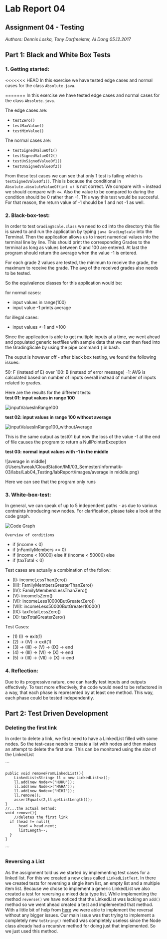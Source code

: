 # Lab Report 04
## Assignment 04 - Testing
_Authors: Dennis Loska, Tony Dorfmeister, Ai Dong 05.12.2017_

## Part 1: Black and White Box Tests

### 1. Getting started:
<<<<<<< HEAD
In this exercise we have tested edge cases and normal cases for the class `Absolute.java`.

=======
In this exercise we have tested edge cases and normal cases for the class `Absolute.java`. <br>

The edge cases are:
- `testZero()`
- `testMaxValue()`
- `testMinValue()`

The normal cases are:
- `testSignedValueOf1()`
- `testSignedValueOf2()`
- `testUnSignedValueOf1()`
- `testUnSignedValueOf2()`

From these test cases we can see that only 1 test is failing which is `testSignedValueOf1()`. This is because the conditional in `Absolute.absoluteValueOf(int x)` is not correct. We compare with `<` instead we should compare with `<=`. Also the value to be compared to during the condition should be 0 rather than -1. This way this test would be succesful. For that reason, the return value of -1 should be 1 and not -1 as well. 


### 2. Black-box-test:
In order to test `GradingScale.class` we need to cd into the directory this file is saved to and run the application by typing `java GradingScale` into the Terminal. Then the application allows us to insert numerical values into the terminal line by line. This should print the corresponding Grades to the terminal as long as values between 0 and 100 are entered. At last the program should return the average when the value -1 is entered.

For each grade 2 values are tested, the minimum to receive the grade, the maximum to receive the grade. The avg of the received grades also needs to be tested.

So the equivalence classes for this application would be:

for normal cases:
- input values in range(100)
- input value -1 prints average

for illegal cases: 
- input values <-1 and >100

Since the application is able to get multiple inputs at a time, we went ahead and populated generic textfiles with sample data that we can then feed into the GradingScale by using the pipe command `|` in bash.

The ouput is however off - after black box testing, we found the following issues: 

50: F (instead of E)
over 100: B (instead of error message)
-1: AVG is calculated based on number of inputs overall instead of number of inputs related to grades.


Here are the results for the different tests: <br>
**test 01: input values in range 100**

![inputValuesInRange100](/Users/tweak/CloudStation/IMI/03_Semester/Informatik-03/labs/Lab04_Testing/labReport/images/inputValuesInRange100.png)

**test 02: input values in range 100 without average**

![inputValuesInRange100_withoutAverage](/Users/tweak/CloudStation/IMI/03_Semester/Informatik-03/labs/Lab04_Testing/labReport/images/inputValuesInRange100_withoutAverage.png)

This is the same output as test01 but now the loss of the value -1 at the end of file causes the program to return a NullPointerException

**test 03: normal input values with -1 in the middle**

![average in middle](/Users/tweak/CloudStation/IMI/03_Semester/Informatik-03/labs/Lab04_Testing/labReport/images/average in middle.png)

Here we can see that the program only runs 


### 3. White-box-test:

In general, we can speak of up to 5 independent paths - as due to various contraints introducing new nodes.
For clarification, please take a look at the code graph. 


![Code Graph](https://github.com/DennisLoska/Lab04_Testing/blob/master/labReport/images/codegraph.jpg?raw=true)


	Overview of conditions
-	if (income < 0)
-	if (nFamilyMembers <= 0)
-	if (income < 10000)
	else if (income < 50000)
	else
-	if (taxTotal < 0)


Test cases are actually a combination of the follow:

- (I): incomeLessThanZero()
- (III): FamilyMembersGreaterThanZero()
- (IV): FamilyMembersLessThanZero()
- (V): incomeIsZero()
- (VI): incomeLess10000ButGreaterZero()
- (VII): incomeLess50000ButGreater10000()
- (IX): taxTotalLessZero()
- (X): taxTotalGreaterZero()

Test Cases:

- (1) (I) -> exit(1)
- (2) -> (IV) -> exit(1)
- (3) -> (III) -> (V)  -> (IX) -> end
- (4) -> (III) -> (VI) -> (X) -> end 
- (5) -> (III) -> (VII) -> (X) -> end 

### 4. Reflection:
Due to its progressive nature, one can hardly test inputs and outputs effectively. To test more effectively, the code would need to be refactored in a way, that each phase is represented by at least one method. This way, each phase could be tested independently.

## Part 2: Test Driven Development

### Deleting the first link

In order to delete a link, we first need to have a LinkedList filled with some nodes. So the test-case needs to create a list with nodes and then makes an attempt to delete the first one. This can be monitored using the _size_ of the LinkedList

´´´

    public void removeFromLinkedList(){
        LinkedList<String> ll = new LinkedList<>();
        ll.add(new Node<>("HUHU"));
        ll.add(new Node<>("HAHA"));
        ll.add(new Node<>("HIHI"));
        ll.remove();
        assertEquals(2,ll.getListLength());
    }
    //...the actual method:
    void remove(){
        //deletes the first link
      if (head != null){
          head = head.next;
          listLength--;
      }
    }

´´´

### Reversing a List

As the assignment told us we started by implementing test cases for a linked list.
For this we created a new class called `LinkedListTest`.
In there we created tests for reversing a single item list, an empty list and a multiple item list.
Because we chose to implement a generic LinkedList we also created a test for reversing a mixed data type list.
While implementing the method `reverse()` we have noticed that the LinkedList was lacking an `add()` method so we went ahead created a test and implemented that method.
With a little bit of help from [here](http://www.geeksforgeeks.org/reverse-a-linked-list/) we were able to implement the reversal without any bigger issues.
Our main issue was that trying to implement a completely new `toString()` method was completely useless since the Node class already had a recursive method for doing just that implemented. So we just used this method.
  


